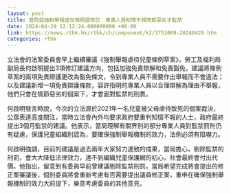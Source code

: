 ```yaml
---
layout: post
title: 當局就強制舉報虐兒條例提修訂　專業人員知情不報情節惡劣才監禁
date: 2024-04-29 12:12:24.000000000 +08:00
link: https://news.rthk.hk/rthk/ch/component/k2/1751009-20240429.htm
categories: rthk
---
```


立法會的法案委員會早上繼續審議《強制舉報虐待兒童條例草案》，勞工及福利局副局長何啟明提出3項修訂建議方向，包括加強免責辯解和免責豁免，建議將條例草案的兩項免責辯護更改為豁免條文，令到專業人員不需要作出舉報而不會違法；以及建議新增一項免責辯護條款，容許指明的專業人員以合理辯解為理由不舉報，他們只會在情節惡劣的個案下，才會面對監禁的刑責。

何啟明發言時說，今次的立法源於2021年一名兒童被父母虐待致死的個案裁決，公眾表達高度關注，當時立法會內外均要求政府要重判知情不報的人士，政府最終提出3個月監禁的建議。他表示，當局理解有關界別的部分專業人員對監禁罰則仍有疑慮，保護兒童組織則認為，要確保強制舉報機制的效力，法例必須有阻嚇力。

何啟明強調，目前的建議是過去兩年大家努力達致的成果，當局擔心，剔除監禁的刑罰，會大大降低法律效力，達不到編織兒童保護網的初心，社會最終會付出代價。他指出，留意到有委員早前曾建議剔除監禁刑罰，當局希望完成將會提出的修正案審議後，個別委員將會重新考慮有否需要提出議員修正案，重申在確保強制舉報機制的效力大前提下，樂意考慮委員的其他意見。
